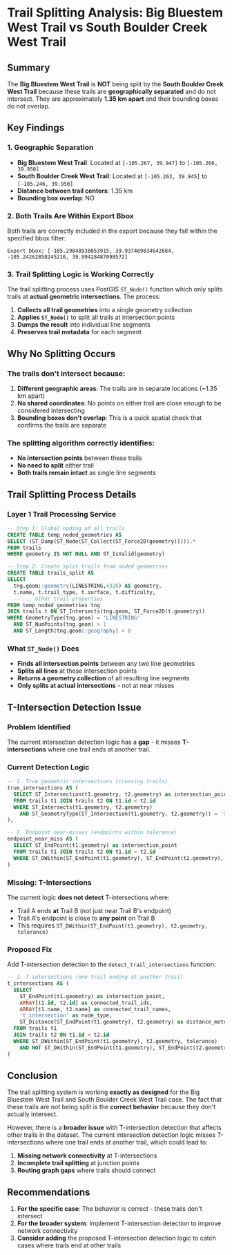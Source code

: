 # Trail Splitting Analysis: Big Bluestem West Trail vs South Boulder Creek West Trail

## Summary

The **Big Bluestem West Trail** is **NOT** being split by the **South Boulder Creek West Trail** because these trails are **geographically separated** and do not intersect. They are approximately **1.35 km apart** and their bounding boxes do not overlap.

## Key Findings

### 1. Geographic Separation
- **Big Bluestem West Trail**: Located at `[-105.267, 39.947]` to `[-105.266, 39.950]`
- **South Boulder Creek West Trail**: Located at `[-105.263, 39.945]` to `[-105.246, 39.950]`
- **Distance between trail centers**: 1.35 km
- **Bounding box overlap**: NO

### 2. Both Trails Are Within Export Bbox
Both trails are correctly included in the export because they fall within the specified bbox filter:
```
Export bbox: [-105.29848938053915, 39.937469834642684, -105.24262858245216, 39.99428487098572]
```

### 3. Trail Splitting Logic is Working Correctly

The trail splitting process uses PostGIS `ST_Node()` function which only splits trails at **actual geometric intersections**. The process:

1. **Collects all trail geometries** into a single geometry collection
2. **Applies `ST_Node()`** to split all trails at intersection points
3. **Dumps the result** into individual line segments
4. **Preserves trail metadata** for each segment

## Why No Splitting Occurs

### The trails don't intersect because:

1. **Different geographic areas**: The trails are in separate locations (~1.35 km apart)
2. **No shared coordinates**: No points on either trail are close enough to be considered intersecting
3. **Bounding boxes don't overlap**: This is a quick spatial check that confirms the trails are separate

### The splitting algorithm correctly identifies:
- **No intersection points** between these trails
- **No need to split** either trail
- **Both trails remain intact** as single line segments

## Trail Splitting Process Details

### Layer 1 Trail Processing Service
```sql
-- Step 1: Global noding of all trails
CREATE TABLE temp_noded_geometries AS
SELECT (ST_Dump(ST_Node(ST_Collect(ST_Force2D(geometry))))).*
FROM trails
WHERE geometry IS NOT NULL AND ST_IsValid(geometry)

-- Step 2: Create split trails from noded geometries
CREATE TABLE trails_split AS
SELECT 
  tng.geom::geometry(LINESTRING,4326) AS geometry,
  t.name, t.trail_type, t.surface, t.difficulty,
  -- ... other trail properties
FROM temp_noded_geometries tng
JOIN trails t ON ST_Intersects(tng.geom, ST_Force2D(t.geometry))
WHERE GeometryType(tng.geom) = 'LINESTRING' 
  AND ST_NumPoints(tng.geom) > 1
  AND ST_Length(tng.geom::geography) > 0
```

### What `ST_Node()` Does
- **Finds all intersection points** between any two line geometries
- **Splits all lines** at these intersection points
- **Returns a geometry collection** of all resulting line segments
- **Only splits at actual intersections** - not at near misses

## T-Intersection Detection Issue

### Problem Identified
The current intersection detection logic has a **gap** - it misses **T-intersections** where one trail ends at another trail.

### Current Detection Logic
```sql
-- 1. True geometric intersections (crossing trails)
true_intersections AS (
  SELECT ST_Intersection(t1.geometry, t2.geometry) as intersection_point
  FROM trails t1 JOIN trails t2 ON t1.id < t2.id
  WHERE ST_Intersects(t1.geometry, t2.geometry)
    AND ST_GeometryType(ST_Intersection(t1.geometry, t2.geometry)) = 'ST_Point'
),

-- 2. Endpoint near-misses (endpoints within tolerance)
endpoint_near_miss AS (
  SELECT ST_EndPoint(t1.geometry) as intersection_point
  FROM trails t1 JOIN trails t2 ON t1.id < t2.id
  WHERE ST_DWithin(ST_EndPoint(t1.geometry), ST_EndPoint(t2.geometry), tolerance)
)
```

### Missing: T-Intersections
The current logic **does not detect** T-intersections where:
- Trail A ends **at** Trail B (not just near Trail B's endpoint)
- Trail A's endpoint is close to **any point** on Trail B
- This requires `ST_DWithin(ST_EndPoint(t1.geometry), t2.geometry, tolerance)`

### Proposed Fix
Add T-intersection detection to the `detect_trail_intersections` function:

```sql
-- 3. T-intersections (one trail ending at another trail)
t_intersections AS (
  SELECT 
    ST_EndPoint(t1.geometry) as intersection_point,
    ARRAY[t1.id, t2.id] as connected_trail_ids,
    ARRAY[t1.name, t2.name] as connected_trail_names,
    't_intersection' as node_type,
    ST_Distance(ST_EndPoint(t1.geometry), t2.geometry) as distance_meters
  FROM trails t1
  JOIN trails t2 ON t1.id < t2.id
  WHERE ST_DWithin(ST_EndPoint(t1.geometry), t2.geometry, tolerance)
    AND NOT ST_DWithin(ST_EndPoint(t1.geometry), ST_EndPoint(t2.geometry), tolerance) -- Exclude endpoint near-misses
)
```

## Conclusion

The trail splitting system is working **exactly as designed** for the Big Bluestem West Trail and South Boulder Creek West Trail case. The fact that these trails are not being split is the **correct behavior** because they don't actually intersect.

However, there is a **broader issue** with T-intersection detection that affects other trails in the dataset. The current intersection detection logic misses T-intersections where one trail ends at another trail, which could lead to:

1. **Missing network connectivity** at T-intersections
2. **Incomplete trail splitting** at junction points
3. **Routing graph gaps** where trails should connect

## Recommendations

1. **For the specific case**: The behavior is correct - these trails don't intersect
2. **For the broader system**: Implement T-intersection detection to improve network connectivity
3. **Consider adding** the proposed T-intersection detection logic to catch cases where trails end at other trails
